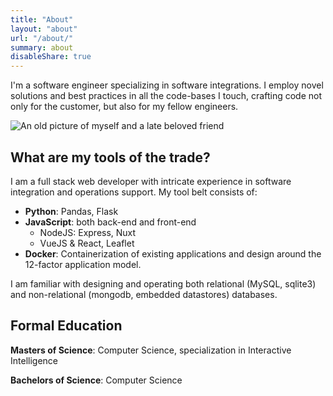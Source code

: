 ```yaml
---
title: "About"
layout: "about"
url: "/about/"
summary: about
disableShare: true
---
```


I'm a software engineer specializing in software integrations. I employ novel solutions and best practices in all the code-bases I touch, crafting code not only for the customer, but also for my fellow engineers.

![An old picture of myself and a late beloved friend](https://avatars.githubusercontent.com/u/8301606?s=300#center)

## What are my tools of the trade?

I am a full stack web developer with intricate experience in software integration and operations support. My tool belt consists of:
* **Python**: Pandas, Flask
* **JavaScript**: both back-end and front-end
  * NodeJS: Express, Nuxt
  * VueJS & React, Leaflet
* **Docker**: Containerization of existing applications and design around the 12-factor application model.

I am familiar with designing and operating both relational (MySQL, sqlite3) and non-relational (mongodb, embedded datastores) databases.


## Formal Education

**Masters of Science**: Computer Science, specialization in Interactive Intelligence

**Bachelors of Science**: Computer Science